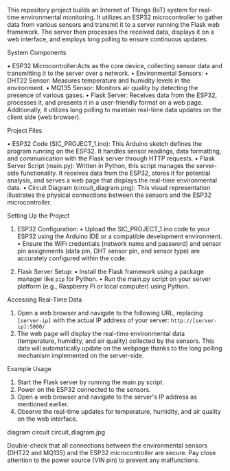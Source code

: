 This repository project builds an Internet of Things (IoT) system for real-time environmental monitoring. It utilizes an ESP32 microcontroller to gather data from various sensors and transmit it to a server running the Flask web framework. The server then processes the received data, displays it on a web interface, and employs long polling to ensure continuous updates.

System Components

• ESP32 Microcontroller:Acts as the core device, collecting sensor data and transmitting it to the server over a network.
• Environmental Sensors:
• DHT22 Sensor: Measures temperature and humidity levels in the environment.
• MQ135 Sensor: Monitors air quality by detecting the presence of various gases.
• Flask Server: Receives data from the ESP32, processes it, and presents it in a user-friendly format on a web page. Additionally, it utilizes long polling to maintain real-time data updates on the client side (web browser).

Project Files

• ESP32 Code (SIC_PROJECT_1.ino): This Arduino sketch defines the program running on the ESP32. It handles sensor readings, data formatting, and communication with the Flask server through HTTP requests.
• Flask Server Script (main.py): Written in Python, this script manages the server-side functionality. It receives data from the ESP32, stores it for potential analysis, and serves a web page that displays the real-time environmental data.
• Circuit Diagram (circuit_diagram.png): This visual representation illustrates the physical connections between the sensors and the ESP32 microcontroller.

Setting Up the Project

1. ESP32 Configuration:
 • Upload the SIC_PROJECT_1.ino code to your ESP32 using the Arduino IDE or a compatible development environment.
 • Ensure the WiFi credentials (network name and password) and sensor pin assignments (data pin, DHT sensor pin, and sensor type) are accurately configured within the code.

2. Flask Server Setup:
 • Install the Flask framework using a package manager like `pip` for Python.
 • Run the main.py script on your server platform (e.g., Raspberry Pi or local computer) using Python.

Accessing Real-Time Data

1. Open a web browser and navigate to the following URL, replacing `[server-ip]` with the actual IP address of your server: `http://[server-ip]:5000/`
2. The web page will display the real-time environmental data (temperature, humidity, and air quality) collected by the sensors. This data will automatically update on the webpage thanks to the long polling mechanism implemented on the server-side.

Example Usage

1. Start the Flask server by running the main.py script.
2. Power on the ESP32 connected to the sensors.
3. Open a web browser and navigate to the server's IP address as mentioned earlier.
4. Observe the real-time updates for temperature, humidity, and air quality on the web interface.

diagram circuit 
circuit_diagram.jpg


Double-check that all connections between the environmental sensors (DHT22 and MQ135) and the ESP32 microcontroller are secure. Pay close attention to the power source (VIN pin) to prevent any malfunctions.
